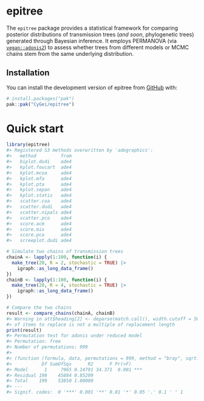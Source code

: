 
<!-- README.md is generated from README.Rmd. Please edit that file -->

# epitree

<!-- badges: start -->
<!-- badges: end -->

The `epitree` package provides a statistical framework for comparing
posterior distributions of transmission trees (*and soon*, phylogenetic
trees) generated through Bayesian inference. It employs PERMANOVA (via
[`vegan::adonis2`](https://vegandevs.github.io/vegan/reference/adonis.html))
to assess whether trees from different models or MCMC chains stem from
the same underlying distribution.

## Installation

You can install the development version of epitree from
[GitHub](https://github.com/) with:

``` r
# install.packages("pak")
pak::pak("CyGei/epitree")
```

# Quick start

``` r
library(epitree)
#> Registered S3 methods overwritten by 'adegraphics':
#>   method         from
#>   biplot.dudi    ade4
#>   kplot.foucart  ade4
#>   kplot.mcoa     ade4
#>   kplot.mfa      ade4
#>   kplot.pta      ade4
#>   kplot.sepan    ade4
#>   kplot.statis   ade4
#>   scatter.coa    ade4
#>   scatter.dudi   ade4
#>   scatter.nipals ade4
#>   scatter.pco    ade4
#>   score.acm      ade4
#>   score.mix      ade4
#>   score.pca      ade4
#>   screeplot.dudi ade4

# Simulate two chains of transmission trees
chainA <- lapply(1:100, function(i) {
  make_tree(20, R = 2, stochastic = TRUE) |>
    igraph::as_long_data_frame()
})
chainB <- lapply(1:100, function(i) {
  make_tree(20, R = 4, stochastic = TRUE) |>
    igraph::as_long_data_frame()
})

# Compare the two chains
result <- compare_chains(chainA, chainB)
#> Warning in att$heading[2] <- deparse(match.call(), width.cutoff = 500L): number
#> of items to replace is not a multiple of replacement length
print(result)
#> Permutation test for adonis under reduced model
#> Permutation: free
#> Number of permutations: 999
#> 
#> (function (formula, data, permutations = 999, method = "bray", sqrt.dist = FALSE, add = FALSE, by = NULL, parallel = getOption("mc.cores"), na.action = na.fail, strata = NULL, ...) 
#>           Df SumOfSqs      R2      F Pr(>F)    
#> Model      1     7965 0.14791 34.371  0.001 ***
#> Residual 198    45884 0.85209                  
#> Total    199    53850 1.00000                  
#> ---
#> Signif. codes:  0 '***' 0.001 '**' 0.01 '*' 0.05 '.' 0.1 ' ' 1
```

